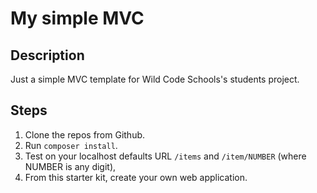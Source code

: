 # My simple MVC

## Description

Just a simple MVC template for Wild Code Schools's students project.

## Steps

1. Clone the repos from Github.
2. Run `composer install`.
3. Test on your localhost defaults URL `/items` and `/item/NUMBER` (where NUMBER is any digit),
4. From this starter kit, create your own web application.